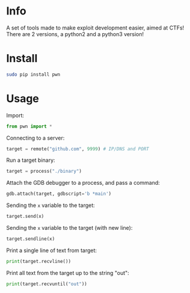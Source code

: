 # Info

A set of tools made to make exploit development easier, aimed at CTFs!
There are 2 versions, a python2 and a python3 version!

# Install

```bash
sudo pip install pwn
```

# Usage

Import:

```python
from pwn import *
```

Connecting to a server:

```python
target = remote("github.com", 9999) # IP/DNS and PORT
```

Run a target binary:
```python
target = process("./binary")
```

Attach the GDB debugger to a process, and pass a command:
```python
gdb.attach(target, gdbscript='b *main')
```

Sending the `x` variable to the target:
```python
target.send(x)
```

Sending the `x` variable to the target (with new line):
```python
target.sendline(x)
```

Print a single line of text from target:
```python
print(target.recvline())
```

Print all text  from the target up to the string "out":
```python
print(target.recvuntil("out"))
```



